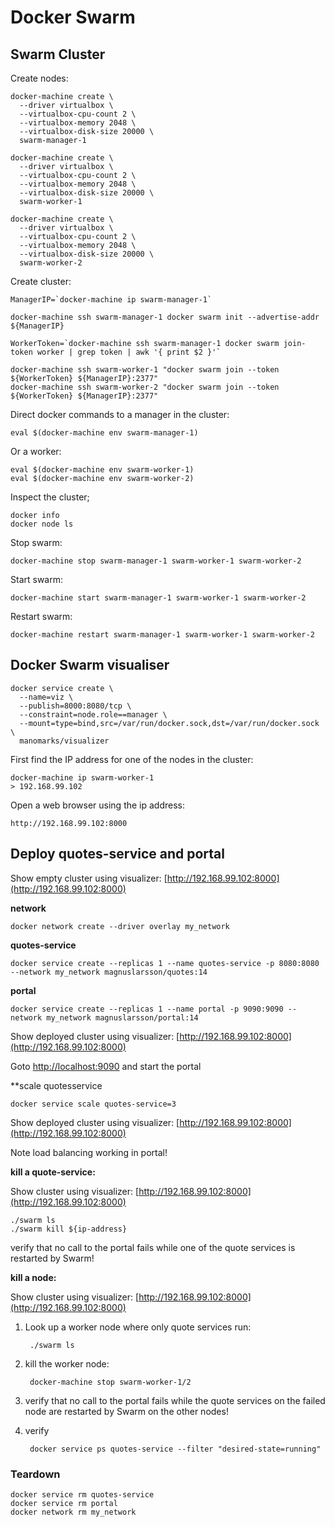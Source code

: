 # Docker Swarm

## Swarm Cluster

Create nodes:

    docker-machine create \
      --driver virtualbox \
      --virtualbox-cpu-count 2 \
      --virtualbox-memory 2048 \
      --virtualbox-disk-size 20000 \
      swarm-manager-1

    docker-machine create \
      --driver virtualbox \
      --virtualbox-cpu-count 2 \
      --virtualbox-memory 2048 \
      --virtualbox-disk-size 20000 \
      swarm-worker-1

    docker-machine create \
      --driver virtualbox \
      --virtualbox-cpu-count 2 \
      --virtualbox-memory 2048 \
      --virtualbox-disk-size 20000 \
      swarm-worker-2
      
Create cluster:      

	ManagerIP=`docker-machine ip swarm-manager-1`
	
	docker-machine ssh swarm-manager-1 docker swarm init --advertise-addr ${ManagerIP}
	
	WorkerToken=`docker-machine ssh swarm-manager-1 docker swarm join-token worker | grep token | awk '{ print $2 }'`
	
	docker-machine ssh swarm-worker-1 "docker swarm join --token ${WorkerToken} ${ManagerIP}:2377"
	docker-machine ssh swarm-worker-2 "docker swarm join --token ${WorkerToken} ${ManagerIP}:2377"
	
Direct docker commands to a manager in the cluster:
	
	eval $(docker-machine env swarm-manager-1)    

Or a worker:

	eval $(docker-machine env swarm-worker-1)    
	eval $(docker-machine env swarm-worker-2)    

Inspect the cluster;
	
	docker info
	docker node ls

Stop swarm:

	docker-machine stop swarm-manager-1 swarm-worker-1 swarm-worker-2

Start swarm:

	docker-machine start swarm-manager-1 swarm-worker-1 swarm-worker-2

Restart swarm:

	docker-machine restart swarm-manager-1 swarm-worker-1 swarm-worker-2

## Docker Swarm visualiser

	docker service create \
	  --name=viz \
	  --publish=8000:8080/tcp \
	  --constraint=node.role==manager \
	  --mount=type=bind,src=/var/run/docker.sock,dst=/var/run/docker.sock \
	  manomarks/visualizer

First find the IP address for one of the nodes in the cluster:

	docker-machine ip swarm-worker-1
	> 192.168.99.102

Open a web browser using the ip address:

	http://192.168.99.102:8000

## Deploy quotes-service and portal

Show empty cluster using visualizer: [http://192.168.99.102:8000](http://192.168.99.102:8000)

**network**

	docker network create --driver overlay my_network

**quotes-service**
	
	docker service create --replicas 1 --name quotes-service -p 8080:8080 --network my_network magnuslarsson/quotes:14

**portal**

	docker service create --replicas 1 --name portal -p 9090:9090 --network my_network magnuslarsson/portal:14

Show deployed cluster using visualizer: [http://192.168.99.102:8000](http://192.168.99.102:8000)

Goto [http://localhost:9090](http://localhost:9090) and start the portal

**scale quotesservice

	docker service scale quotes-service=3

Show deployed cluster using visualizer: [http://192.168.99.102:8000](http://192.168.99.102:8000)

Note load balancing working in portal!

**kill a quote-service:**

Show cluster using visualizer: [http://192.168.99.102:8000](http://192.168.99.102:8000)

	./swarm ls
	./swarm kill ${ip-address}

verify that no call to the portal fails while one of the quote services is restarted by Swarm!	

**kill a node:**

Show cluster using visualizer: [http://192.168.99.102:8000](http://192.168.99.102:8000)

1. Look up a worker node where only quote services run:

		./swarm ls

1. kill the worker node:

		docker-machine stop swarm-worker-1/2
		
1. verify that no call to the portal fails while the quote services on the failed node are restarted by Swarm on the other nodes!

1. verify 

		docker service ps quotes-service --filter "desired-state=running"

### Teardown

	docker service rm quotes-service
	docker service rm portal
	docker network rm my_network
	
	
